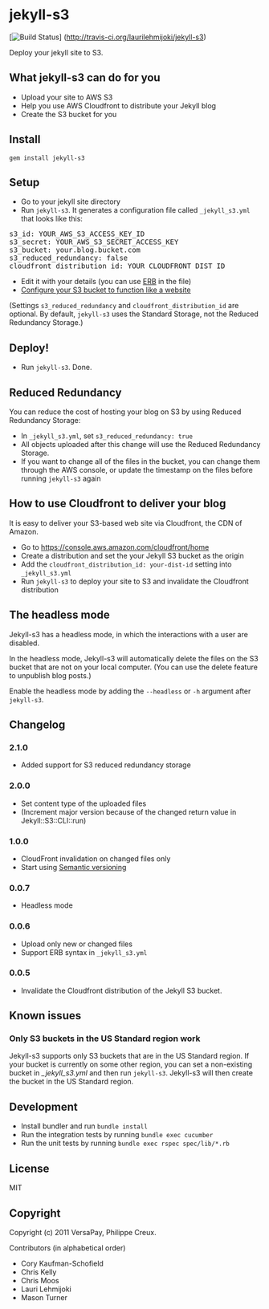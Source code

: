 # jekyll-s3

[![Build
Status](https://secure.travis-ci.org/laurilehmijoki/jekyll-s3.png)]
(http://travis-ci.org/laurilehmijoki/jekyll-s3)

Deploy your jekyll site to S3.

## What jekyll-s3 can do for you

* Upload your site to AWS S3
* Help you use AWS Cloudfront to distribute your Jekyll blog
* Create the S3 bucket for you

## Install

    gem install jekyll-s3

## Setup

* Go to your jekyll site directory
* Run `jekyll-s3`. It generates a configuration file called `_jekyll_s3.yml` that looks like this:
<pre>
s3_id: YOUR_AWS_S3_ACCESS_KEY_ID
s3_secret: YOUR_AWS_S3_SECRET_ACCESS_KEY
s3_bucket: your.blog.bucket.com
s3_reduced_redundancy: false
cloudfront_distribution_id: YOUR_CLOUDFRONT_DIST_ID
</pre>

* Edit it with your details (you can use [ERB](http://ruby-doc.org/stdlib-1.9.3/libdoc/erb/rdoc/ERB.html) in the file)
* [Configure your S3 bucket to function like a website](http://docs.amazonwebservices.com/AmazonS3/latest/dev/HostingWebsiteOnS3Setup.html)

(Settings `s3_reduced_redundancy` and `cloudfront_distribution_id` are
optional. By default, `jekyll-s3` uses the Standard Storage, not the Reduced
Redundancy Storage.)

## Deploy!

  * Run `jekyll-s3`. Done.

## Reduced Redundancy

You can reduce the cost of hosting your blog on S3 by using Reduced Redundancy Storage:

  * In `_jekyll_s3.yml`, set `s3_reduced_redundancy: true`
  * All objects uploaded after this change will use the Reduced Redundancy Storage.
  * If you want to change all of the files in the bucket, you can change them through the AWS console, or update the timestamp on the files before running `jekyll-s3` again

## How to use Cloudfront to deliver your blog

It is easy to deliver your S3-based web site via Cloudfront, the CDN of Amazon.

  * Go to <https://console.aws.amazon.com/cloudfront/home>
  * Create a distribution and set the your Jekyll S3 bucket as the origin
  * Add the `cloudfront_distribution_id: your-dist-id` setting into
    `_jekyll_s3.yml`
  * Run `jekyll-s3` to deploy your site to S3 and invalidate the Cloudfront
    distribution

## The headless mode

Jekyll-s3 has a headless mode, in which the interactions with a user are
disabled.

In the headless mode, Jekyll-s3 will automatically delete the files on the S3
bucket that are not on your local computer. (You can use the delete feature to
unpublish blog posts.)

Enable the headless mode by adding the `--headless` or `-h` argument after
`jekyll-s3`.

## Changelog

### 2.1.0

* Added support for S3 reduced redundancy storage

### 2.0.0

* Set content type of the uploaded files
* (Increment major version because of the changed return value in
  Jekyll::S3::CLI::run)

### 1.0.0

* CloudFront invalidation on changed files only
* Start using [Semantic versioning](http://semver.org/)

### 0.0.7

* Headless mode

### 0.0.6

* Upload only new or changed files
* Support ERB syntax in `_jekyll_s3.yml`

### 0.0.5

* Invalidate the Cloudfront distribution of the Jekyll S3 bucket.

## Known issues

### Only S3 buckets in the US Standard region work

Jekyll-s3 supports only S3 buckets that are in the US Standard region. If your
bucket is currently on some other region, you can set a non-existing
bucket in *_jekyll_s3.yml* and then run `jekyll-s3`. Jekyll-s3 will then create
the bucket in the US Standard region.

## Development

  * Install bundler and run `bundle install`
  * Run the integration tests by running `bundle exec cucumber`
  * Run the unit tests by running `bundle exec rspec spec/lib/*.rb`

## License

MIT

## Copyright

Copyright (c) 2011 VersaPay, Philippe Creux.

Contributors (in alphabetical order)
* Cory Kaufman-Schofield
* Chris Kelly
* Chris Moos
* Lauri Lehmijoki
* Mason Turner
